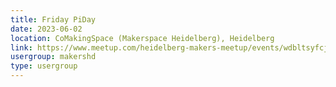 ```yaml
---
title: Friday PiDay
date: 2023-06-02
location: CoMakingSpace (Makerspace Heidelberg), Heidelberg
link: https://www.meetup.com/heidelberg-makers-meetup/events/wdbltsyfcjbdb/
usergroup: makershd
type: usergroup
---
```

